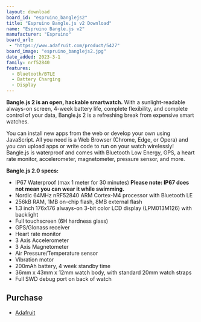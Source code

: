 ```yaml
---
layout: download
board_id: "espruino_banglejs2"
title: "Espruino Bangle.js v2 Download"
name: "Espruino Bangle.js v2"
manufacturer: "Espruino"
board_url:
 - "https://www.adafruit.com/product/5427"
board_image: "espruino_banglejs2.jpg"
date_added: 2023-3-1
family: nrf52840
features:
  - Bluetooth/BTLE
  - Battery Charging
  - Display
---
```


**Bangle.js 2 is an open, hackable smartwatch.** With a sunlight-readable always-on screen, 4-week battery life, complete flexibility, and complete control of your data, Bangle.js 2 is a refreshing break from expensive smart watches.

You can install new apps from the web or develop your own using JavaScript. All you need is a Web Browser (Chrome, Edge, or Opera) and you can upload apps or write code to run on your watch wirelessly! Bangle.js is waterproof and comes with Bluetooth Low Energy, GPS, a heart rate monitor, accelerometer, magnetometer, pressure sensor, and more.

**Bangle.js 2.0 specs:**

- IP67 Waterproof (max 1 meter for 30 minutes) **Please note: IP67 does not mean you can wear it while swimming.**
- Nordic 64MHz nRF52840 ARM Cortex-M4 processor with Bluetooth LE
- 256kB RAM, 1MB on-chip flash, 8MB external flash
- 1.3 inch 176x176 always-on 3-bit color LCD display (LPM013M126) with backlight
- Full touchscreen (6H hardness glass)
- GPS/Glonass receiver
- Heart rate monitor
- 3 Axis Accelerometer
- 3 Axis Magnetometer
- Air Pressure/Temperature sensor
- Vibration motor
- 200mAh battery, 4 week standby time
- 36mm x 43mm x 12mm watch body, with standard 20mm watch straps
- Full SWD debug port on back of watch

## Purchase
* [Adafruit](https://www.adafruit.com/product/5427)
